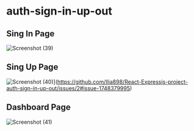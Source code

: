 # auth-sign-in-up-out
## Sing In Page
![Screenshot (39)](https://github.com/Ilia898/auth-sign-in-up-out/assets/107941505/4d498a9b-a1be-46e5-a3a4-ce9da4ce38fb)

## Sing Up Page
![Screenshot (40)](https://github.com/Ilia898/auth-sign-in-up-out/assets/107941505/41af978f-2f83-4bae-8a0c-f59d4e65eb33)](https://github.com/Ilia898/React-Expressjs-project-auth-sign-in-up-out/issues/2#issue-1748379995)

## Dashboard Page
![Screenshot (41)](https://github.com/Ilia898/auth-sign-in-up-out/assets/107941505/82011146-452b-44f9-b1d8-db8983c278e3)

